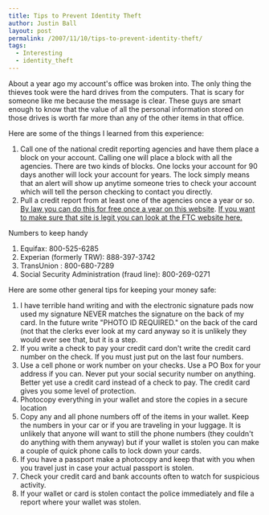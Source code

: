 ```yaml
---
title: Tips to Prevent Identity Theft
author: Justin Ball
layout: post
permalink: /2007/11/10/tips-to-prevent-identity-theft/
tags:
  - Interesting
  - identity_theft
---
```


About a year ago my account's office was broken into. The only thing the thieves took were the hard drives from the computers. That is scary for someone like me because the message is clear. These guys are smart enough to know that the value of all the personal information stored on those drives is worth far more than any of the other items in that office.

Here are some of the things I learned from this experience:

1.  Call one of the national credit reporting agencies and have them place a block on your account. Calling one will place a block with all the agencies. There are two kinds of blocks. One locks your account for 90 days another will lock your account for years. The lock simply means that an alert will show up anytime someone tries to check your account which will tell the person checking to contact you directly.
2.  Pull a credit report from at least one of the agencies once a year or so. [By law you can do this for free once a year on this website][1]. [If you want to make sure that site is legit you can look at the FTC website here.][2]

 [1]: https://www.annualcreditreport.com/cra/index.jsp
 [2]: http://www.ftc.gov/bcp/conline/pubs/credit/freereports.shtm

Numbers to keep handy

1.  Equifax: 800-525-6285
2.  Experian (formerly TRW): 888-397-3742
3.  TransUnion : 800-680-7289
4.  Social Security Administration (fraud line): 800-269-0271

Here are some other general tips for keeping your money safe:

1.  I have terrible hand writing and with the electronic signature pads now used my signature NEVER matches the signature on the back of my card. In the future write "PHOTO ID REQUIRED." on the back of the card (not that the clerks ever look at my card anyway so it is unlikely they would ever see that, but it is a step.
2.  If you write a check to pay your credit card don't write the credit card number on the check. If you must just put on the last four numbers.
3.  Use a cell phone or work number on your checks. Use a PO Box for your address if you can. Never put your social security number on anything. Better yet use a credit card instead of a check to pay. The credit card gives you some level of protection.
4.  Photocopy everything in your wallet and store the copies in a secure location
5.  Copy any and all phone numbers off of the items in your wallet. Keep the numbers in your car or if you are traveling in your luggage. It is unlikely that anyone will want to still the phone numbers (they couldn't do anything with them anyway) but if your wallet is stolen you can make a couple of quick phone calls to lock down your cards.
6.  If you have a passport make a photocopy and keep that with you when you travel just in case your actual passport is stolen.
7.  Check your credit card and bank accounts often to watch for suspicious activity.
8.  If your wallet or card is stolen contact the police immediately and file a report where your wallet was stolen.